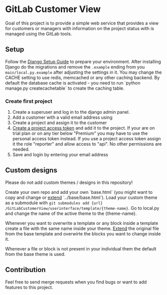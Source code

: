 # GitLab Customer View

Goal of this project is to provide a simple web service that provides a view for customers or managers with information on the project status with is managed using the GitLab tools.

## Setup

Follow the [Django Setup Guide](https://docs.djangoproject.com/en/4.1/intro/tutorial01/) to prepare your environment. After installing Django do the migrations and remove the `.example` ending from you `main/local.py.example` after adjusting the settings in it. You may change the CACHE setting to use redis, memcached or any other caching backend. By default the database cache is activated - you need to run ´python manage.py createcachetable´ to create the caching table.

### Create first project

1. Create a superuser and log in to the django admin panel.
2. Add a customer with a valid email address using
3. Create a project and assign it to the customer
4. [Create a project access token](https://docs.gitlab.com/ee/user/project/settings/project_access_tokens.html) and add it to the project. If your are on trial plan or on any tier below "Premium" you may have to use the personal access token instead. If you use a project access token assign it the role "reporter" and allow access to "api". No other permissions are needed.
5. Save and login by entering your email address

## Custom designs
Please do not add custom themes / designs in this repository! 

Create your own repo and add your own ´base.html´ (you might want to copy and change or [extend](https://docs.djangoproject.com/en/4.0/ref/templates/language/) ´../base/base.html´).
Load your custom theme as a submodule with `git submodules add {url} /GitLabCustomerView/userinterface/template/{theme-name}`.
Go to local.py and change the name of the active theme to the {theme-name}.

Whenever you want to overwrite a template or any block inside a template create a file with the same name inside your theme. [Extend](https://docs.djangoproject.com/en/4.0/ref/templates/language/) the original file from the base template and overwirte the blocks you want to change inside it.

Whenever a file or block is not present in your individual them the default from the base theme is used.

## Contribution

Feel free to send merge requests when you find bugs or want to add features to this project.
